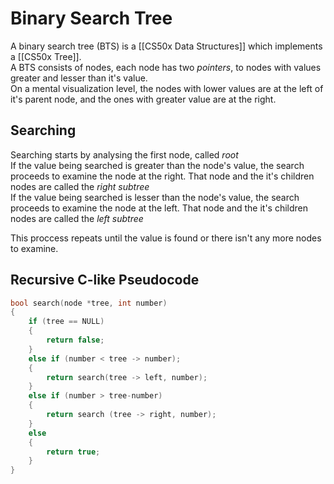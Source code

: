 # Binary Search Tree
A binary search tree (BTS) is a [[CS50x Data Structures]] which implements a [[CS50x Tree]].  
A BTS consists of nodes, each node has two *pointers*, to nodes with values greater and lesser than it's value.  
On a mental visualization level, the nodes with lower values are at the left of it's parent node, and the ones with greater value are at the right.

## Searching
Searching starts by analysing the first node, called *root*  
If the value being searched is greater than the node's value, the search proceeds to examine the node at the right. That node and the it's children nodes are called the *right subtree*  
If the value being searched is lesser than the node's value, the search proceeds to examine the node at the left. That node and the it's children nodes are called the *left subtree*  

This proccess repeats until the value is found or there isn't any more nodes to examine.

## Recursive C-like Pseudocode
```c
bool search(node *tree, int number)
{
    if (tree == NULL)
    {
        return false;
    }
    else if (number < tree -> number);
    {
        return search(tree -> left, number);
    }
    else if (number > tree-number)
    {
        return search (tree -> right, number);
    }
    else 
    {
        return true;
    }
}
```


  
